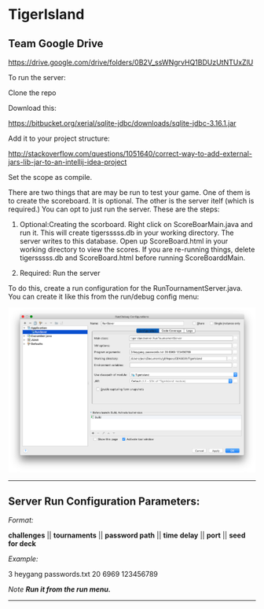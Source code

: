 # TigerIsland

## Team Google Drive
https://drive.google.com/drive/folders/0B2V_ssWNgrvHQ1BDUzUtNTUxZlU


To run the server:

Clone the repo


Download this:

https://bitbucket.org/xerial/sqlite-jdbc/downloads/sqlite-jdbc-3.16.1.jar


Add it to your project structure:

http://stackoverflow.com/questions/1051640/correct-way-to-add-external-jars-lib-jar-to-an-intellij-idea-project

Set the scope as compile.

There are two things that are may be run to test your game. One of them is to create the scoreboard. It is optional. The other is the server itelf (which is required.) You can opt to just run the server. These are the steps:


1) Optional:Creating the scorboard. Right click on ScoreBoarMain.java and run it. This will create tigersssss.db in your working directory. The server writes to this database. Open up ScoreBoard.html in your working directory to view the scores. If you are re-running things, delete tigersssss.db and ScoreBoard.html before running ScoreBoarddMain.


2) Required: Run the server

To do this, create a run configuration for the RunTournamentServer.java. You can create it like this from the run/debug config menu:

![alt tag](https://github.com/MatthewBregg/TigerIsland/blob/master/ServerRunConfiguration.png)

___
## Server Run Configuration Parameters:

*Format:*

**challenges** || **tournaments** || **password path** || **time** **delay** || **port** || **seed for deck**

*Example:*

3 heygang passwords.txt 20 6969 123456789

*Note*
***Run it from the run menu.***
___



















